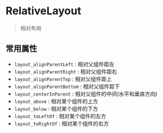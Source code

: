 # RelativeLayout

> 相对布局

## 常用属性

- `layout_alignParentLeft` : 相对父组件距左
- `layout_alignParentRight` : 相对父组件距右
- `layout_alignParentTop` : 相对父组件距上
- `layout_alignParentBottom` : 相对父组件距下
- `layout_centerInParent` : 相对父组件的中间(水平和垂直方向)
- `layout_above` : 相对某个组件的上方
- `layout_below` : 相对某个组件的下方
- `layout_toLeftOf` : 相对某个组件的左方
- `layout_toRightOf` : 相对某个组件的右方
